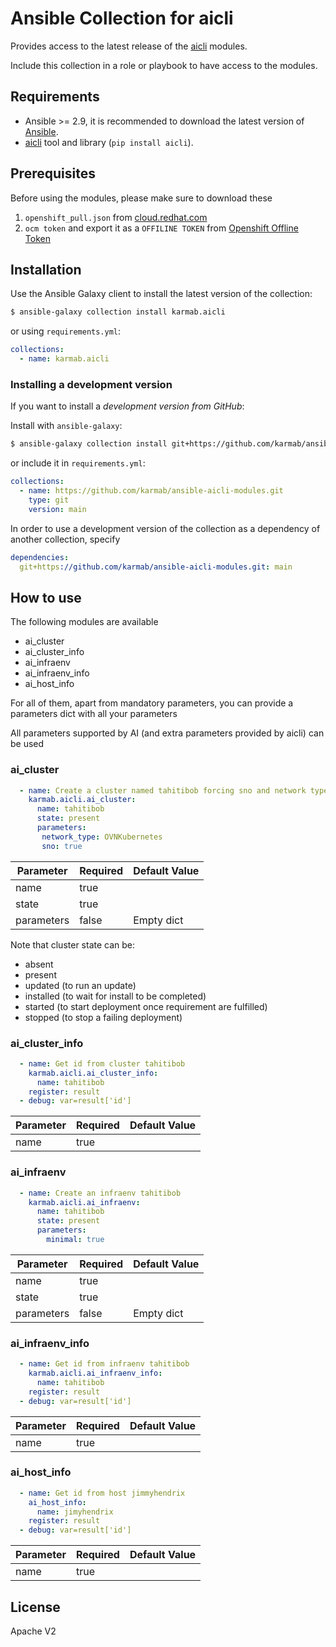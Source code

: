 # Ansible Collection for aicli

Provides access to the latest release of the [aicli](https://github.com/karmab/aicli) modules.

Include this collection in a role or playbook to have access to the modules.

## Requirements

- Ansible >= 2.9, it is recommended to download the latest version of [Ansible](https://docs.ansible.com/ansible/latest/installation_guide/intro_installation.html).
- [aicli](https://github.com/karmab/aicli) tool and library (`pip install aicli`).

## Prerequisites

Before using the modules, please make sure to download these
1. `openshift_pull.json` from [cloud.redhat.com](https://console.redhat.com/openshift/install/pull-secret)
2. `ocm token` and export it as a `OFFILINE TOKEN` from [Openshift Offline Token](https://console.redhat.com/openshift/token)

## Installation

Use the Ansible Galaxy client to install the latest version of the collection:

```sh
$ ansible-galaxy collection install karmab.aicli
```

or using `requirements.yml`:

```yaml
collections:
  - name: karmab.aicli
```

### Installing a development version

If you want to install a _development version from GitHub_:

Install with `ansible-galaxy`:

```sh
$ ansible-galaxy collection install git+https://github.com/karmab/ansible-aicli-modules.git,main
```

or include it in `requirements.yml`:

```yaml
collections:
  - name: https://github.com/karmab/ansible-aicli-modules.git
    type: git
    version: main
```

In order to use a development version of the collection as a dependency of another collection, specify

```yaml
dependencies:
  git+https://github.com/karmab/ansible-aicli-modules.git: main
```

## How to use

The following modules are available

- ai_cluster
- ai_cluster_info
- ai_infraenv
- ai_infraenv_info
- ai_host_info

For all of them, apart from mandatory parameters, you can provide a parameters dict with all your parameters

All parameters supported by AI (and extra parameters provided by aicli) can be used

### ai_cluster

```yaml
  - name: Create a cluster named tahitibob forcing sno and network type
    karmab.aicli.ai_cluster:
      name: tahitibob
      state: present
      parameters:
       network_type: OVNKubernetes
       sno: true
```

|Parameter   |Required |Default Value         |
|------------|---------|----------------------|
|name        |true     |                      |
|state       |true     |                      |
|parameters  |false    |Empty dict            |

Note that cluster state can be:
- absent
- present
- updated (to run an update)
- installed (to wait for install to be completed)
- started (to start deployment once requirement are fulfilled)
- stopped (to stop a failing deployment)

### ai_cluster_info

```yaml
  - name: Get id from cluster tahitibob
    karmab.aicli.ai_cluster_info:
      name: tahitibob
    register: result
  - debug: var=result['id']
```

|Parameter   |Required |Default Value         |
|------------|---------|----------------------|
|name        |true     |                      |

### ai_infraenv

```yaml
  - name: Create an infraenv tahitibob
    karmab.aicli.ai_infraenv:
      name: tahitibob
      state: present
      parameters:
        minimal: true
```

|Parameter   |Required |Default Value         |
|------------|---------|----------------------|
|name        |true     |                      |
|state       |true     |                      |
|parameters  |false    |Empty dict            |

### ai_infraenv_info

```yaml
  - name: Get id from infraenv tahitibob
    karmab.aicli.ai_infraenv_info:
      name: tahitibob
    register: result
  - debug: var=result['id']
```

|Parameter   |Required |Default Value         |
|------------|---------|----------------------|
|name        |true     |                      |

### ai_host_info

```yaml
  - name: Get id from host jimmyhendrix
    ai_host_info:
      name: jimyhendrix
    register: result
  - debug: var=result['id']
```

|Parameter   |Required |Default Value         |
|------------|---------|----------------------|
|name        |true     |                      |

## License

Apache V2